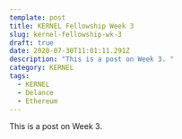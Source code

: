 ```yaml
---
template: post
title: KERNEL Fellowship Week 3
slug: kernel-fellowship-wk-3
draft: true
date: 2020-07-30T11:01:11.291Z
description: "This is a post on Week 3. "
category: KERNEL
tags:
  - KERNEL
  - Delance
  - Ethereum
---
```

This is a post on Week 3. 